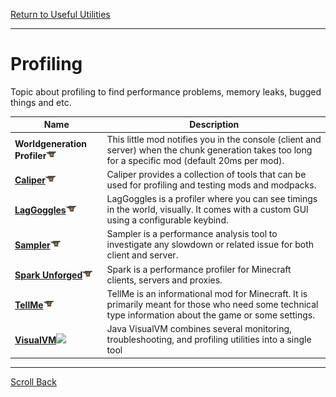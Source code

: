 [Return to Useful Utilities](../useful_utilities.md#Useful-Utilities)

----
# Profiling

Topic about profiling to find performance problems, memory leaks, bugged things and etc.

| Name                                                                                                                             | Description                                                                                                                                             |
| -------------------------------------------------------------------------------------------------------------------------------- | ------------------------------------------------------------------------------------------------------------------------------------------------------- |
| **Worldgeneration Profiler**[![](/images/curseforge.png)](https://www.curseforge.com/minecraft/mc-mods/worldgeneration-profiler) | This little mod notifies you in the console (client and server) when the chunk generation takes too long for a specific mod (default 20ms per mod).     |
| **[Caliper](profiling/caliper.md)**[![](/images/curseforge.png)](https://www.curseforge.com/minecraft/mc-mods/caliper)           | Caliper provides a collection of tools that can be used for profiling and testing mods and modpacks.                                                    |
| **[LagGoggles](profiling/laggoogles.md)**[![](/images/curseforge.png)](https://www.curseforge.com/minecraft/mc-mods/laggoggles)  | LagGoggles is a profiler where you can see timings in the world, visually. It comes with a custom GUI using a configurable keybind.                     |
| **[Sampler](profiling/sampler.md)**[![](/images/curseforge.png)](https://www.curseforge.com/minecraft/mc-mods/sampler)           | Sampler is a performance analysis tool to investigate any slowdown or related issue for both client and server.                                         |
| **[Spark Unforged](profiling/spark.md)**[![](/images/curseforge.png)](https://modrinth.com/mod/spark-unforged)                   | Spark is a performance profiler for Minecraft clients, servers and proxies.                                                                             |
| **[TellMe](profiling/tellme.md)**[![](/images/curseforge.png)](https://www.curseforge.com/minecraft/mc-mods/tellme)              | TellMe is an informational mod for Minecraft. It is primarily meant for those who need some technical type information about the game or some settings. |
| **[VisualVM](profiling/visualvm.md)**[![](/images/site.png)](https://visualvm.github.io/)                                        | Java VisualVM combines several monitoring, troubleshooting, and profiling utilities into a single tool                                                  |

----
[Scroll Back](#Profiling)